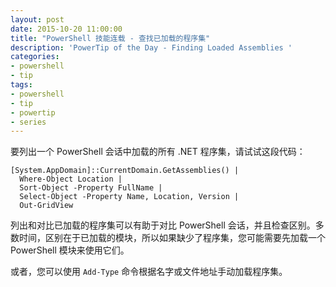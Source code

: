 ```yaml
---
layout: post
date: 2015-10-20 11:00:00
title: "PowerShell 技能连载 - 查找已加载的程序集"
description: 'PowerTip of the Day - Finding Loaded Assemblies '
categories:
- powershell
- tip
tags:
- powershell
- tip
- powertip
- series
---
```

要列出一个 PowerShell 会话中加载的所有 .NET 程序集，请试试这段代码：

    [System.AppDomain]::CurrentDomain.GetAssemblies() |
      Where-Object Location |
      Sort-Object -Property FullName |
      Select-Object -Property Name, Location, Version |
      Out-GridView

列出和对比已加载的程序集可以有助于对比 PowerShell 会话，并且检查区别。多数时间，区别在于已加载的模块，所以如果缺少了程序集，您可能需要先加载一个 PowerShell 模块来使用它们。

或者，您可以使用 `Add-Type` 命令根据名字或文件地址手动加载程序集。

<!--本文国际来源：[Finding Loaded Assemblies ](http://community.idera.com/powershell/powertips/b/tips/posts/finding-loaded-assemblies)-->
